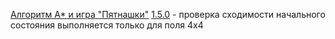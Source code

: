 [Алгоритм A* и игра "Пятнашки"](http://www.dokwork.ru/2012/03/blog-post.html)
[1.5.0](https://bitbucket.org/dok/fifteenpuzzle/commits/tag/1.5.0) - проверка сходимости начального состояния выполняется только для поля 4х4
